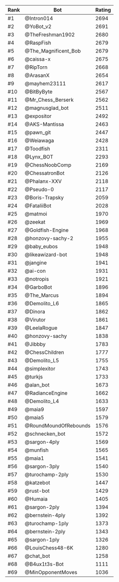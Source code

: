Rank|Bot|Rating
---|---|---
#1|@Intron014|2694
#2|@YoBot_v2|2691
#3|@TheFreshman1902|2680
#4|@RaspFish|2679
#5|@The_Magnificent_Bob|2679
#6|@caissa-x|2675
#7|@RipTorn|2668
#8|@ArasanX|2654
#9|@mayhem23111|2617
#10|@BitByByte|2567
#11|@Mr_Chess_Berserk|2562
#12|@magnusglad_bot|2511
#13|@expositor|2492
#14|@AKS-Mantissa|2463
#15|@pawn_git|2447
#16|@Weiawaga|2428
#17|@Toodfish|2311
#18|@Lynx_BOT|2293
#19|@ChessNoobComp|2169
#20|@ChessatronBot|2126
#21|@Phalanx-XXV|2118
#22|@Pseudo-0|2117
#23|@Boris-Trapsky|2059
#24|@FataliiBot|2028
#25|@matmoi|1970
#26|@zeekat|1969
#27|@Goldfish-Engine|1968
#28|@honzovy-sachy-2|1955
#29|@baby_eubos|1948
#30|@likeawizard-bot|1948
#31|@jangine|1941
#32|@ai-con|1931
#33|@notropis|1921
#34|@GarboBot|1896
#35|@The_Marcus|1894
#36|@Demolito_L6|1865
#37|@Dinora|1862
#38|@Virutor|1861
#39|@LeelaRogue|1847
#40|@honzovy-sachy|1838
#41|@Jibbby|1783
#42|@ChessChildren|1777
#43|@Demolito_L5|1755
#44|@simplexitor|1743
#45|@turkjs|1733
#46|@alan_bot|1673
#47|@RadianceEngine|1662
#48|@Demolito_L4|1633
#49|@maia9|1597
#50|@maia5|1579
#51|@RoundMoundOfRebounds|1576
#52|@schnecken_bot|1572
#53|@sargon-4ply|1569
#54|@munfish|1565
#55|@maia1|1541
#56|@sargon-3ply|1540
#57|@turochamp-2ply|1530
#58|@katzebot|1447
#59|@rust-bot|1429
#60|@Humaia|1405
#61|@sargon-2ply|1394
#62|@bernstein-4ply|1392
#63|@turochamp-1ply|1373
#64|@bernstein-2ply|1343
#65|@sargon-1ply|1326
#66|@LouisChess48-6K|1280
#67|@chat_bot|1258
#68|@B4ux1t3s-Bot|1111
#69|@MinOpponentMoves|1036
